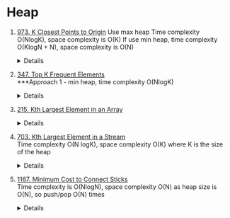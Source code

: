 # Heap
1.  [973. K Closest Points to Origin](https://leetcode.com/problems/k-closest-points-to-origin)
    Use max heap Time complexity O(NlogK), space complexity is O(K)
    If use min heap, time complexity O(KlogN + N), space complexity is O(N)
    <details>
      ```pyton
      def kClosest(self, points: List[List[int]], k: int) -> List[List[int]]:
          maxHeap = []
          for point in points:
              distance = point[0] ** 2 + point[1] ** 2
              heappush(maxHeap, (-distance, point))
              if len(maxHeap) > k:
                  heappop(maxHeap)
          
          return [x[1] for x in maxHeap]
      ```
    </details>

1.  [347. Top K Frequent Elements](https://leetcode.com/problems/top-k-frequent-elements)  
    ***Approach 1 - min heap, time complexity O(NlogK)  
    <details>
      ```pyton
        def topKFrequent(self, nums: List[int], k: int) -> List[int]:
            heap = []
            counter = Counter(nums) 
            for n, freq in counter.items():
               heapq.heappush(heap, (freq, n))
               if len(heap) > k:
                   heapq.heappop(heap)
            
            return [x[1] for x in heap]
      ```
    </details>
1.  [215. Kth Largest Element in an Array](https://leetcode.com/problems/kth-largest-element-in-an-array)
    <details>
      ```pyton
        def findKthLargest(self, nums: List[int], k: int) -> int:
            minHeap = []
            for num in nums:
                heappush(minHeap, num)
                if len(minHeap) > k:
                    heappop(minHeap)
    
            return minHeap[0]     
      ```
    </details>
1.  [703. Kth Largest Element in a Stream](https://leetcode.com/problems/kth-largest-element-in-a-stream)  
   Time complexity O(N logK), space complexity O(K) where K is the size of the heap
    <details>
      ```pyton
        def __init__(self, k: int, nums: List[int]):
            self.heap = []
            self.heapSize = k
            for n in nums:
                heappush(self.heap, n)
                if len(self.heap) > self.heapSize:
                    heappop(self.heap)
    
        def add(self, val: int) -> int:
            heappush(self.heap, val)
            if len(self.heap) > self.heapSize:
                heappop(self.heap)
    
            return self.heap[0]  
      ```
    </details>
1.  [1167. Minimum Cost to Connect Sticks](https://leetcode.com/problems/minimum-cost-to-connect-sticks)  
   Time complexity is O(NlogN), space complexity O(N) as heap size is O(N), so push/pop O(N) times
    <details>
      ```pyton
        heapify(sticks)

        totalCost = 0
        while len(sticks) > 1:
            top2Sum = heappop(sticks) + heappop(sticks)
            totalCost += top2Sum
            heappush(sticks, top2Sum)

        return totalCost  
      ```
    </details>
